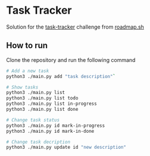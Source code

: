 # Task Tracker

Solution for the [task-tracker](https://roadmap.sh/projects/task-tracker) challenge from [roadmap.sh](https://roadmap.sh/)

## How to run
Clone the repository and run the following command

```bash
# Add a new task
python3 ./main.py add "task description"`

# Show tasks
python3 ./main.py list
python3 ./main.py list todo
python3 ./main.py list in-progress
python3 ./main.py list done

# Change task status
python3 ./main.py id mark-in-progress
python3 ./main.py id mark-in-done

# Change task decription
python3 ./main.py update id "new description"
```